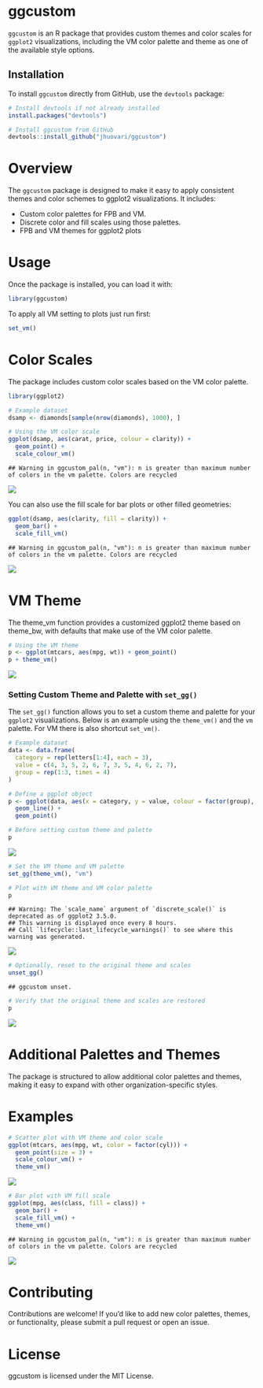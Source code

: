 
# ggcustom

`ggcustom` is an R package that provides custom themes and color scales
for `ggplot2` visualizations, including the VM color palette and theme
as one of the available style options.

## Installation

To install `ggcustom` directly from GitHub, use the `devtools` package:

``` r
# Install devtools if not already installed
install.packages("devtools")

# Install ggcustom from GitHub
devtools::install_github("jhuovari/ggcustom")
```

# Overview

The `ggcustom` package is designed to make it easy to apply consistent
themes and color schemes to ggplot2 visualizations. It includes:

- Custom color palettes for FPB and VM.
- Discrete color and fill scales using those palettes.
- FPB and VM themes for ggplot2 plots

# Usage

Once the package is installed, you can load it with:

``` r
library(ggcustom)
```
To apply all VM setting to plots just run first:

``` r
set_vm()

```

# Color Scales 

The package includes custom color scales based on the VM
color palette.

``` r
library(ggplot2)

# Example dataset
dsamp <- diamonds[sample(nrow(diamonds), 1000), ]

# Using the VM color scale
ggplot(dsamp, aes(carat, price, colour = clarity)) +
  geom_point() +
  scale_colour_vm()
```

    ## Warning in ggcustom_pal(n, "vm"): n is greater than maximum number of colors in the vm palette. Colors are recycled

![](README_files/figure-gfm/unnamed-chunk-2-1.png)<!-- -->

You can also use the fill scale for bar plots or other filled
geometries:

``` r
ggplot(dsamp, aes(clarity, fill = clarity)) +
  geom_bar() +
  scale_fill_vm()
```

    ## Warning in ggcustom_pal(n, "vm"): n is greater than maximum number of colors in the vm palette. Colors are recycled

![](README_files/figure-gfm/unnamed-chunk-3-1.png)<!-- -->

# VM Theme

The theme_vm function provides a customized ggplot2 theme based on
theme_bw, with defaults that make use of the VM color palette.

``` r
# Using the VM theme
p <- ggplot(mtcars, aes(mpg, wt)) + geom_point()
p + theme_vm()
```

![](README_files/figure-gfm/unnamed-chunk-4-1.png)<!-- -->

### Setting Custom Theme and Palette with `set_gg()`

The `set_gg()` function allows you to set a custom theme and palette for
your `ggplot2` visualizations. Below is an example using the
`theme_vm()` and the `vm` palette. For VM there is also shortcut
`set_vm()`.

``` r
# Example dataset
data <- data.frame(
  category = rep(letters[1:4], each = 3),
  value = c(4, 3, 5, 2, 6, 7, 3, 5, 4, 6, 2, 7),
  group = rep(1:3, times = 4)
)

# Define a ggplot object
p <- ggplot(data, aes(x = category, y = value, colour = factor(group), group = group)) +
  geom_line() +
  geom_point()

# Before setting custom theme and palette
p
```

![](README_files/figure-gfm/unnamed-chunk-5-1.png)<!-- -->

``` r
# Set the VM theme and VM palette
set_gg(theme_vm(), "vm")

# Plot with VM theme and VM color palette
p
```

    ## Warning: The `scale_name` argument of `discrete_scale()` is deprecated as of ggplot2 3.5.0.
    ## This warning is displayed once every 8 hours.
    ## Call `lifecycle::last_lifecycle_warnings()` to see where this warning was generated.

![](README_files/figure-gfm/unnamed-chunk-5-2.png)<!-- -->

``` r
# Optionally, reset to the original theme and scales
unset_gg()
```

    ## ggcustom unset.

``` r
# Verify that the original theme and scales are restored
p
```

![](README_files/figure-gfm/unnamed-chunk-5-3.png)<!-- -->

# Additional Palettes and Themes

The package is structured to allow additional color palettes and themes,
making it easy to expand with other organization-specific styles.

# Examples

``` r
# Scatter plot with VM theme and color scale
ggplot(mtcars, aes(mpg, wt, color = factor(cyl))) +
  geom_point(size = 3) +
  scale_colour_vm() +
  theme_vm()
```

![](README_files/figure-gfm/unnamed-chunk-6-1.png)<!-- -->

``` r
# Bar plot with VM fill scale
ggplot(mpg, aes(class, fill = class)) +
  geom_bar() +
  scale_fill_vm() +
  theme_vm()
```

    ## Warning in ggcustom_pal(n, "vm"): n is greater than maximum number of colors in the vm palette. Colors are recycled

![](README_files/figure-gfm/unnamed-chunk-7-1.png)<!-- -->

# Contributing

Contributions are welcome! If you’d like to add new color palettes,
themes, or functionality, please submit a pull request or open an issue.

# License

ggcustom is licensed under the MIT License.
